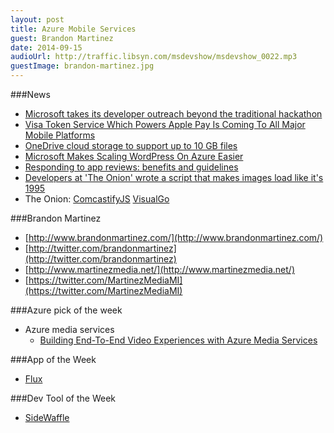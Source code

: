 ```yaml
---
layout: post
title: Azure Mobile Services
guest: Brandon Martinez
date: 2014-09-15
audioUrl: http://traffic.libsyn.com/msdevshow/msdevshow_0022.mp3
guestImage: brandon-martinez.jpg
---
```


###News
 - [Microsoft takes its developer outreach beyond the traditional hackathon](http://www.zdnet.com/microsoft-takes-its-developer-outreach-beyond-the-traditional-hackathon-7000033577/)
 - [Visa Token Service Which Powers Apple Pay Is Coming To All Major Mobile Platforms](http://wmpoweruser.com/visa-token-service-which-powers-apple-pay-is-coming-to-all-major-mobile-platforms/)
 - [OneDrive cloud storage to support up to 10 GB files](http://www.zdnet.com/its-official-microsofts-onedrive-cloud-storage-to-support-up-to-10-gb-files-7000033546)
 - [Microsoft Makes Scaling WordPress On Azure Easier](http://techcrunch.com/2014/09/10/microsoft-makes-scaling-wordpress-on-azure-easier/)
 - [Responding to app reviews: benefits and guidelines](http://blogs.windows.com/buildingapps/2014/09/11/responding-to-app-reviews-benefits-and-guidelines/)
 - [Developers at 'The Onion' wrote a script that makes images load like it's 1995](http://www.theverge.com/2014/9/12/6141973/the-onion-developers-wrote-a-script-that-makes-images-load-like-its-1995)
  - The Onion: [ComcastifyJS](http://theonion.github.io/comcastifyjs/)
[VisualGo](http://www.comp.nus.edu.sg/~stevenha/visualization/index.html)

###Brandon Martinez
-   [http://www.brandonmartinez.com/](http://www.brandonmartinez.com/)
-   [http://twitter.com/brandonmartinez](http://twitter.com/brandonmartinez)
-   [http://www.martinezmedia.net/](http://www.martinezmedia.net/)
-   [https://twitter.com/MartinezMediaMI](https://twitter.com/MartinezMediaMI)

###Azure pick of the week
 - Azure media services
   - [Building End-To-End Video Experiences with Azure Media Services](http://channel9.msdn.com/Events/Build/2014/3-610)

###App of the Week
 - [Flux](https://justgetflux.com/)

###Dev Tool of the Week
 - [SideWaffle](http://sidewaffle.com/)


